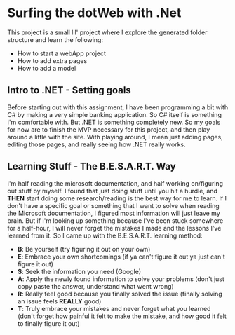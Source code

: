 ﻿# Surfing the dotWeb with .Net
This project is a small lil' project where I explore the generated folder structure and learn the following:
* How to start a webApp project
* How to add extra pages
* How to add a model

## Intro to .NET - Setting goals
Before starting out with this assignment, I have been programming a bit with C# by making a very simple banking application.
So C# itself is something I'm comfortable with.
But .NET is something completely new.
So my goals for now are to finish the MVP necessary for this project, and then play around a little with the site.
With playing around, I mean just adding pages, editing those pages, and really seeing how .NET really works.

## Learning Stuff - The B.E.S.A.R.T. Way
I'm half reading the microsoft documentation, and half working on/figuring out stuff by myself.
I found that just doing stuff until you hit a hurdle, and **THEN** start doing some research/reading is the best way for me to learn.
If I don't have a specific goal or something that I want to solve when reading the Microsoft documentation, I figured most information will just leave my brain.
But if I'm looking up something because I've been stuck somewhere for a half-hour, I will never forget the mistakes I made and the lessons I've learned from it.
So I came up with the B.E.S.A.R.T. learning method:

<!-- I came up with this method for two reasons: I really, really enjoy this way of learning and I enjoy inventing new acronyms even more -->
* **B**: Be yourself (try figuring it out on your own)
* **E**: Embrace your own shortcomings (if ya can't figure it out ya just can't figure it out)
* **S**: Seek the information you need (Google)
* **A**: Apply the newly found information to solve your problems (don't just copy paste the answer, understand what went wrong)
* **R**: Really feel good because you finally solved the issue (finally solving an issue feels **REALLY** good) 
* **T**: Truly embrace your mistakes and never forget what you learned (don't forget how painful it felt to make the mistake, and how good it felt to finally figure it out)
